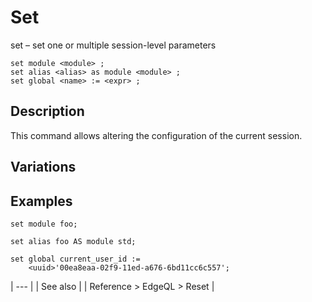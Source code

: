 # Set

set – set one or multiple session-level parameters

```edgeql-synopsis
set module <module> ;
set alias <alias> as module <module> ;
set global <name> := <expr> ;
```

## Description

This command allows altering the configuration of the current session.

## Variations

## Examples

```edgeql
set module foo;

set alias foo AS module std;

set global current_user_id :=
    <uuid>'00ea8eaa-02f9-11ed-a676-6bd11cc6c557';
```

| --- |
| See also |
| Reference > EdgeQL > Reset |

